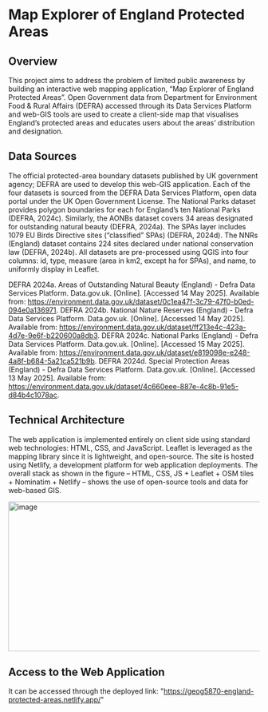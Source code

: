 # Map Explorer of England Protected Areas
## Overview
This project aims to address the problem of limited public awareness by building an interactive web mapping application, “Map Explorer of England Protected Areas”. Open Government data from Department for Environment Food & Rural Affairs (DEFRA) accessed through its Data Services Platform and web-GIS tools are used to create a client-side map that visualises England’s protected areas and educates users about the areas’ distribution and designation.

## Data Sources
The official protected-area boundary datasets published by UK government agency; DEFRA are used to develop this web-GIS application. Each of the four datasets is sourced from the DEFRA Data Services Platform, open data portal under the UK Open Government License. The National Parks dataset provides polygon boundaries for each for England’s ten National Parks (DEFRA, 2024c). Similarly, the AONBs dataset covers 34 areas designated for outstanding natural beauty (DEFRA, 2024a). The SPAs layer includes 1079 EU Birds Directive sites (“classified” SPAs) (DEFRA, 2024d). The NNRs (England) dataset contains 224 sites declared under national conservation law (DEFRA, 2024b). All datasets are pre-processed using QGIS into four columns: id, type, measure (area in km2, except ha for SPAs), and name, to uniformly display in Leaflet.

DEFRA 2024a. Areas of Outstanding Natural Beauty (England) - Defra Data Services Platform. Data.gov.uk. [Online]. [Accessed 14 May 2025]. Available from: https://environment.data.gov.uk/dataset/0c1ea47f-3c79-47f0-b0ed-094e0a136971.
DEFRA 2024b. National Nature Reserves (England) - Defra Data Services Platform. Data.gov.uk. [Online]. [Accessed 14 May 2025]. Available from: https://environment.data.gov.uk/dataset/ff213e4c-423a-4d7e-9e6f-b220600a8db3.
DEFRA 2024c. National Parks (England) - Defra Data Services Platform. Data.gov.uk. [Online]. [Accessed 15 May 2025]. Available from: https://environment.data.gov.uk/dataset/e819098e-e248-4a8f-b684-5a21ca521b9b.
DEFRA 2024d. Special Protection Areas (England) - Defra Data Services Platform. Data.gov.uk. [Online]. [Accessed 13 May 2025]. Available from: https://environment.data.gov.uk/dataset/4c660eee-887e-4c8b-91e5-d84b4c1078ac.


## Technical Architecture
The web application is implemented entirely on client side using standard web technologies: HTML, CSS, and JavaScript. Leaflet is leveraged as the mapping library since it is lightweight, and open-source. The site is hosted using Netlify, a development platform for web application deployments. The overall stack as shown in the figure – HTML, CSS, JS + Leaflet + OSM tiles + Nominatim + Netlify – shows the use of open-source tools and data for web-based GIS.

<img width="1000" height="300" alt="image" src="https://github.com/user-attachments/assets/25ebb572-7708-4c5e-8601-38db9d633619" />

## Access to the Web Application
It can be accessed through the deployed link: "https://geog5870-england-protected-areas.netlify.app/"
